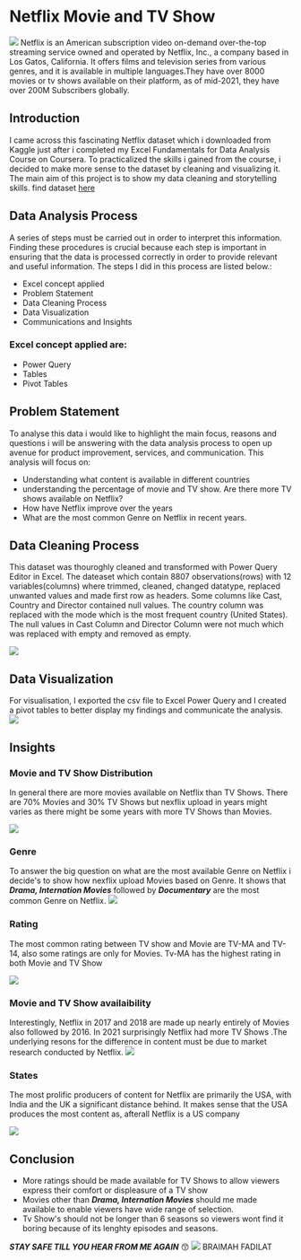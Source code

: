 # Netflix Movie and TV Show
![](netflixpic2.jpg)
Netflix is an American subscription video on-demand over-the-top streaming service owned and operated by Netflix, Inc., a company based in Los Gatos, California. It offers films and television series from various genres, and it is available in multiple languages.They have over 8000 movies or tv shows available on their platform, as of mid-2021, they have over 200M Subscribers globally.

## Introduction
I came across this fascinating Netflix dataset which i downloaded from Kaggle just after i completed my Excel Fundamentals for Data Analysis Course on Coursera. To practicalized the skills i gained from the course, i decided to make more sense to the dataset by cleaning and visualizing it.
The main aim of this project is to show my data cleaning and storytelling skills. find dataset [here](https://www.kaggle.com/datasets/shivamb/netflix-shows)

## Data Analysis Process
A series of steps must be carried out in order to interpret this information. Finding these procedures is crucial because each step is important in ensuring that the data is processed correctly in order to provide relevant and useful information. The steps I did in this process are listed below.:

- Excel concept applied
- Problem Statement
- Data Cleaning Process
- Data Visualization
- Communications and Insights

### Excel concept applied are:
- Power Query
- Tables
- Pivot Tables

## Problem Statement
To analyse this data i would like to highlight the main focus, reasons and questions i will be answering with the data analysis process to open up avenue for product improvement, services, and communication. This analysis will focus on:
- Understanding what content is available in different countries
- understanding the percentage of movie and TV show. Are there more TV shows available on Netflix?
- How have Netflix improve over the years
- What are the most common Genre on Netflix in recent years.

## Data Cleaning Process
This dataset was thouroghly cleaned and transformed with Power Query Editor in Excel. The dateaset which contain 8807 observations(rows) with 12 variables(columns) where trimmed, cleaned, changed datatype, replaced unwanted values and made first row as headers. 
Some columns like Cast, Country and Director contained null values. The country column was replaced with the mode which is the most frequent country (United States). The null values in Cast Column and Director Column were not much which was replaced with empty and removed as empty.

![](netflixcleaned.jpg)

## Data Visualization
For visualisation, I exported the csv file to Excel Power Query and I created a pivot tables to better display my findings and communicate the analysis.
![](Netflixviz.jpg)

## Insights
### Movie and TV Show Distribution
In general there are more movies available on Netflix than TV Shows. There are 70% Movies and 30% TV Shows but nexflix upload in years might varies as there might be some years with more TV Shows than Movies.

![](moviedistribution.jpg)

### Genre
To answer the big question on what are the most available Genre on Netflix i decide's to show how nexflix upload Movies based on Genre. It shows that ***Drama, Internation Movies*** followed by ***Documentary*** are the most common Genre on Netflix.
![](Genre.jpg)

### Rating
The most common rating between TV show and Movie are TV-MA and TV-14, also some ratings are only for Movies. Tv-MA has the highest rating in both Movie and TV Show

![](rating.jpg)

### Movie and TV Show availaibility
Interestingly, Netflix in 2017 and 2018 are made up nearly entirely of Movies also followed by 2016. In 2021 surprisingly Netflix had more TV Shows .The underlying resons for the difference in content must be due to market research conducted by Netflix.
![](yearsnetflix.jpg)

### States
The most prolific producers of content for Netflix are primarily the USA, with India and the UK a significant distance behind. It makes sense that the USA produces the most content as, afterall Netflix is a US company

![](state.jpg)

## Conclusion
- More ratings should be made available for TV Shows to allow viewers express their comfort or displeasure of a TV show
- Movies other than ***Drama, Internation Movies*** should me made available to enable viewers have wide range of selection.
- Tv Show's should not be longer than 6 seasons so viewers wont find it boring because of its lenghty episodes and seasons.

*__STAY SAFE TILL YOU HEAR FROM ME AGAIN__* 😙 
![](thankyounote.jpg)               BRAIMAH FADILAT
